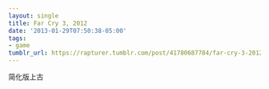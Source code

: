 ```yaml
---
layout: single
title: Far Cry 3, 2012
date: '2013-01-29T07:50:38-05:00'
tags:
- game
tumblr_url: https://rapturer.tumblr.com/post/41780687784/far-cry-3-2012
---
```

简化版上古

